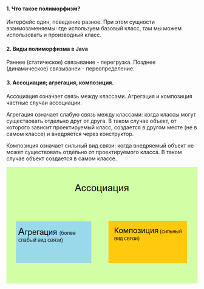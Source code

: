 #### 1. Что такое полиморфизм?
  Интерфейс один, поведение разное. При этом сущности взаимозаменяемы: где используем базовый класс, там мы можем использовать и производный класс.
  
  
#### 2. Виды полиморфизма в Java
  Раннее (статическое) связывание - перегрузка.
  Позднее (динамическое) связыванеи - переопределение.

#### 3. Ассоциация; агрегация, композиция.
  Ассоциация означает связь между классами. Агрегация и композиция частные случаи ассоциации. 
 
  Агрегация означает слабую связь между классами: когда классы могут существовать отдельно друг от друга. В таком случае объект, от которого зависит проектируемый класс, создается
  в другом месте (не в самом классе) и внедряется через конструктор.

  Композиция означает сильный вид связи: когда внедряемый объект не может существовать отдельно от проектируемого класса. В таком случае объект создается в самом классе. 

  ![alt-текст](https://github.com/Primisen/interview/blob/master/pictures/association.png "")
